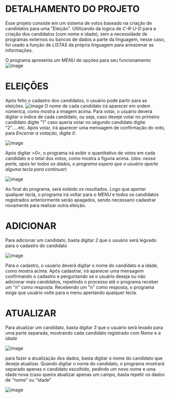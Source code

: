  # DETALHAMENTO DO PROJETO
 Esse projeto consiste em um sistema de votos baseado na criação de candidatos para uma "Eleição". Ultilizando da logica de  *C-R-U-D* para a criação dos candidatos (com nome e idade), sem a necessidade de programas externos
 ou bancos de dados a parte da linguagem, nesse caso, foi usado a função de *LISTAS* da própria linguagem para armazenar as informações.

O programa apresenta um *MENU* de opções para seu funcionamento
![image](https://github.com/user-attachments/assets/4b720141-27e7-4b92-adbc-6c26775b87ae)
 


# ELEIÇÕES
Após feito o cadastro dos candidatos, o usuário pode partir para as eleições.
![image](https://github.com/user-attachments/assets/a7630657-2684-49b1-b33d-8add44396788)
O nome de cada candidato irá aparecer em ordem númerica, como mostra a imagem acima. Para votar, o usuário deverá digitar o índice de cada candidato, ou seja, caso deseje votar no primeiro candidato digite "1"
caso queria votar no segundo candidato digite "2".....etc. Após votar, irá aparecer uma mensagem de confirmação do voto, para *Encerrar a votação*, digite *0*.


![image](https://github.com/user-attachments/assets/0ee8f3bd-c391-486e-8406-032f3090c60e)

Após digitar >*0*<, o programa irá exibir o quantitativo de votos em cada candidato e o total dos votos, como mostra a figuria acima.
        (obs: *nessa parte, após ler todos os dados, o programa espera que o usuário aperte alguma tecla para continuar*)





![image](https://github.com/user-attachments/assets/293ca028-f606-4f77-ab7a-e7d8b8f8a1b3)



Ao final do programa, será exibido os resultados. Logo que apertar qualquer tecla, o programa irá voltar para o *MENU* e todos os candidatos registrados anteriormente serão apagados, sendo necessario cadastrar novamente para realizar outra eleição.



# ADICIONAR
Para adicionar um candidato, basta digitar *2* que o usuário será legvado para o cadastro do candidato

![image](https://github.com/user-attachments/assets/7d938500-255a-45a4-a344-64beb570df06)

Para o cadastro, o usuário deverá digitar o nome do candidato e a idade, como mostra acima. Após cadastrar, irá aparecer uma mensagem confirmando o cadastro e perguntando se o usuário deseja ou não adicionar mais candidatos, repetindo o processo até o programa receber um "n" como resposta. Recebendo um "n" como resposta, o programa exige que usuário volte para o menu apertando qualquer tecla.


# ATUALIZAR 

Para atualizar um candidato, basta digitar *3* que o usuário será levado para uma parte separada, mostrando cada candidato registrado com *Nome* e a *idade*

![image](https://github.com/user-attachments/assets/de147510-7e69-4170-9267-cd896314a87b)



para fazer a atualização dos dados, basta digitar o nome do candidato que deseje atualizar. Quando digitar o nome do candidato, o programa mostrará separado apenas o candidato escolhido, pedindo um novo nome e uma idade nova (caso queira atualizar apenas um campo, basta repetir os dados de "nome" ou "idade"

 ![image](https://github.com/user-attachments/assets/8cc54f5f-20ba-44da-b37f-06caa4b0e371)


